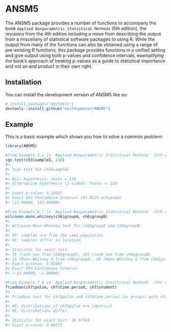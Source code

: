 
<!-- README.md is generated from README.Rmd. Please edit that file -->

# ANSM5

<!-- badges: start -->
<!-- badges: end -->

The ANSM5 package provides a number of functions to accompany the book
`Applied Nonparametric Statistical Methods` (5th edition), the revisions
from the 4th edition including a move from describing the output from a
miscellany of statistical software packages to using R. While the output
from many of the functions can also be obtained using a range of
pre-existing R functions, this package provides functions in a unified
setting and give output using both p-values and confidence intervals,
exemplifying the book’s approach of treating p-values as a guide to
statistical importance and not an end product in their own right.

## Installation

You can install the development version of ANSM5 like so:

``` r
# install.packages("devtools")
devtools::install_github("neilhspencer/ANSM5")
```

## Example

This is a basic example which shows you how to solve a common problem:

``` r
library(ANSM5)

#From Example 3.1 in `Applied Nonparametric Statistical Methods` (5th edition)
sgn.test(ch3$sampleI, 110)
#> 
#> Sign test for ch3$sampleI 
#> 
#> Null hypothesis: theta = 110 
#> Alternative hypothesis (2-sided): theta != 110 
#> 
#> Exact p-value: 0.10937
#> Exact 95% Confidence Interval (97.852% achieved) 
#> (11.00000, 151.00000)

#From Example 6.1 in `Applied Nonparametric Statistical Methods` (5th edition)
wilcoxon.mann.whitney(ch6$groupA, ch6$groupB)
#> 
#> Wilcoxon-Mann-Whitney test for ch6$groupA and ch6$groupB
#> 
#> H0: samples are from the same population
#> H1: samples differ in location
#> 
#> Statistic for exact test: 
#> 76 (rank sum from ch6$groupA), 155 (rank sum from ch6$groupB)
#> 21 (Mann-Whitney U from ch6$groupA), 89 (Mann-Whitney U from ch6$groupB) 
#> Exact p-value: 0.01587
#> Exact 95% Confidence Interval 
#> (-13.00000, -2.00000)

#From Example 7.6 in `Applied Nonparametric Statistical Methods` (5th edition)
friedman(ch7$pulse, ch7$time.period, ch7$student)
#> 
#> Friedman test for ch7$pulse and ch7$time.period (as groups) with ch7$student (as blocks)
#> 
#> H0: distributions of ch7$pulse are identical
#> H1: distributions differ
#> 
#> Statistic for exact test: 10.57143 
#> Exact p-value: 0.00272
```
